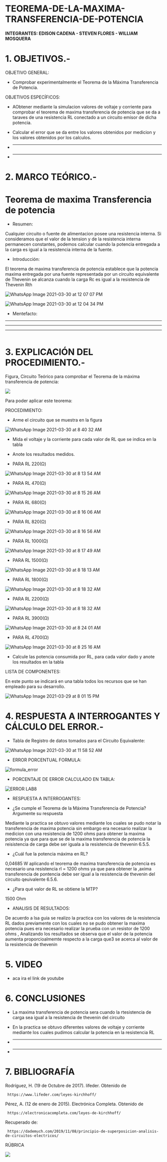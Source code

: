 # TEOREMA-DE-LA-MAXIMA-TRANSFERENCIA-DE-POTENCIA

#### INTEGRANTES: EDISON CADENA - STEVEN FLORES - WILLIAM MOSQUERA

# 1.	OBJETIVOS.-

OBJETIVO GENERAL: 

* Comprobar experimentalmente el Teorema de la Máxima Transferencia de Potencia.


OBJETIVOS ESPECÍFICOS: 

* AObtener mediante  la simulacion valores de voltaje y corriente  para  comprobar el teorema de maxima transferencia de potencia  que se da  a taraves de una resistencia RL conectado a un circuito emisor de dicha potencia. 

* Calcular el error que se da entre los valores obtenidos por medicion y los valores obtenidos por los calculos. 

* -----------------------------------------

* --------------------------------------------------


# 2.	MARCO TEÓRICO.- 

# Teorema de maxima Transferencia de potencia

* Resumen: 

Cualquier circuito o fuente de alimentacion posee una resistencia interna. Si consideramos que el valor de la tension y  de la resistencia interna permanecen constantes, podemos calcular cuando la potencia entregada a la carga  es igual  a la  resistencia interna de la fuente. 

* Introducción:

El teorema de maxima transferencia de potencia  establece que la potencia maxima entregada por una fuente representada por un circuito equivalente de Thevenin se alcanza cuando la carga Rc es igual a la resistencia de Thevenin Rth

![WhatsApp Image 2021-03-30 at 12 07 07 PM](https://user-images.githubusercontent.com/76057459/113028250-abc29780-9150-11eb-8223-52feeea66b2b.jpeg)


![WhatsApp Image 2021-03-30 at 12 04 34 PM](https://user-images.githubusercontent.com/76057459/113028554-052ac680-9151-11eb-953b-e3a3bce05938.jpeg)

* Mentefacto:

--------------------
--------------------
-------------------
![]()

# 3. EXPLICACIÓN DEL PROCEDIMIENTO.-

Figura, Circuito Teórico para comprobar el Teorema de la máxima transferencia de potencia:

![](https://github.com/eddy90cg/Laboratorio_6/blob/main/Anexos/Lab%206/Diagrama%20esquemático%20RL.jpeg)

Para poder aplicar este teorema: 

PROCEDIMIENTO:


* Arme el circuito que se muestra en la figura 

![WhatsApp Image 2021-03-30 at 8 40 32 AM](https://user-images.githubusercontent.com/76057459/112998989-29c47580-9134-11eb-9fcd-d017dff6d57f.jpeg)

* Mida el voltaje y la corriente para cada valor de RL que se indica en la tabla 

* Anote los resultados medidos.

* PARA  RL 220(Ω)

![WhatsApp Image 2021-03-30 at 8 13 54 AM](https://user-images.githubusercontent.com/76057459/112997635-ea495980-9132-11eb-9ade-b4b5882666d9.jpeg)

* PARA RL 470(Ω)

![WhatsApp Image 2021-03-30 at 8 15 26 AM](https://user-images.githubusercontent.com/76057459/112997668-ef0e0d80-9132-11eb-96a0-50e44f327b90.jpeg)

* PARA RL 680(Ω)

![WhatsApp Image 2021-03-30 at 8 16 06 AM](https://user-images.githubusercontent.com/76057459/112997685-f33a2b00-9132-11eb-9884-8a4160895eb9.jpeg)

* PARA RL 820(Ω)

![WhatsApp Image 2021-03-30 at 8 16 56 AM](https://user-images.githubusercontent.com/76057459/112997863-17960780-9133-11eb-8f45-dc2430d9a4e9.jpeg)

* PARA RL 1000(Ω)

![WhatsApp Image 2021-03-30 at 8 17 49 AM](https://user-images.githubusercontent.com/76057459/112997874-1c5abb80-9133-11eb-9da4-91c51a0e1861.jpeg)

* PARA RL 1500(Ω)

![WhatsApp Image 2021-03-30 at 8 18 13 AM](https://user-images.githubusercontent.com/76057459/112997895-21b80600-9133-11eb-9550-7faf3bcc9e5f.jpeg)

* PARA RL 1800(Ω)

![WhatsApp Image 2021-03-30 at 8 18 32 AM](https://user-images.githubusercontent.com/76057459/112997911-27155080-9133-11eb-9d4e-0aa0abb3b8f6.jpeg)

* PARA RL 2200(Ω)

![WhatsApp Image 2021-03-30 at 8 18 32 AM](https://user-images.githubusercontent.com/76057459/112997924-2aa8d780-9133-11eb-93b6-bcbe8f5aea2f.jpeg)

* PARA RL 3900(Ω)

![WhatsApp Image 2021-03-30 at 8 24 01 AM](https://user-images.githubusercontent.com/76057459/112998120-5926b280-9133-11eb-88dd-98c24b46f75a.jpeg)

* PARA RL 4700(Ω)

![WhatsApp Image 2021-03-30 at 8 25 16 AM](https://user-images.githubusercontent.com/76057459/112998140-5d52d000-9133-11eb-86ef-8f19da7511cb.jpeg)

* Calcule las potencia consumida por RL, para cada valor dado y anote los
resultados en la tabla

LISTA DE COMPONENTES:

En este punto se indicará en una tabla todos los recursos que se han empleado para su desarrollo.

![WhatsApp Image 2021-03-29 at 8 01 15 PM](https://user-images.githubusercontent.com/76057459/112918111-bb4acd80-90c9-11eb-8165-ca2968878bd4.jpeg)

# 4. RESPUESTA A INTERROGANTES Y CÁLCULO DEL ERROR.-

* Tabla de Registro de datos tomados para el Circuito Equivalente:

![WhatsApp Image 2021-03-30 at 11 58 52 AM](https://user-images.githubusercontent.com/76057459/113027184-6b164e80-914f-11eb-828f-3d85d120ec09.jpeg)

* ERROR PORCENTUAL FORMULA:

![formula_error](https://user-images.githubusercontent.com/76057459/113041732-e8e25600-915f-11eb-8ee5-e57f8437d38e.png)

* PORCENTAJE DE ERROR CALCULADO EN TABLA: 

![ERROR LAB8](https://user-images.githubusercontent.com/76057459/113041686-da943a00-915f-11eb-9773-34b5df1795b6.jpeg)

* RESPUESTA A INTERROGANTES:


* ¿Se cumple el Teorema de la Máxima Transferencia de Potencia? Argumente su respuesta

Mediante la practica  se obtuvo valores  mediante los cuales se pudo notar la transferencia de maxima potencia  sin embargo era necesario realizar la medicion con una resistencia de 1200 ohms para  obtener la maxima potencia ya que para que se de la maxima transferencia de potencia la reisistencia de carga debe ser iguala a la resistencia de thevenin
6.5.5.

* ¿Cuál fue la potencia máxima en RL? 

0,04685 W  aplicando el teorema de maxima transferencia de potencia es necesario una resistencia rl = 1200 ohms ya que para obtener la ,axima transferencia de pontencia debe ser igual a la resistencia de thevenin del circuito qeuivalente 
6.5.6. 

* ¿Para qué valor de RL se obtiene la MTP?  
 
1500 Ohm

* ANALISIS DE RESULTADOS: 

De acuerdo a lsa guia se realizo la practica con los valores de la resistencia RL dados previamente con los cuales no se pudo obtener la maxima potencia  pues era necesario  realizar la prueba con un resistor de 1200 ohms , Analizando los resultados  se observa que el valor de la potencia aumenta proporcioalmemte  respecto a  la carga que3 se acerca  al valor de la resistencia de thevenin 



# 5. VIDEO

* aca ira el link de  youtube

# 6.	CONCLUSIONES

* La maxima transferencia de potencia sera cuando la rtesistencia de carga sea igual a la resistencia de thevenin del circuito

* En la practica se obtuvo diferentes valores de voltaje y corriente mediante los cuales pudimos calcular la potencia en la resistencia RL

* -------------------------------------------------

* -------------------------------------------------

# 7.	BIBLIOGRAFÍA

Rodríguez, H. (19 de Octubre de 2017). lifeder. Obtenido de

     https://www.lifeder.com/leyes-kirchhoff/

Pérez, A. (12 de enero de 2015). Electrónica Completa. Obtenido de

     https://electronicacompleta.com/leyes-de-kirchhoff/

Recuperado de:

     https://dademuch.com/2019/11/08/principio-de-superposicion-analisis-de-circuitos-electricos/

RÚBRICA

   ![](https://github.com/eddy90cg/Laboratorio_4/blob/main/Anexos/rubrica.jpg)


